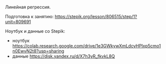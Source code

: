 Линейная регрессия.

Подготовка к занятию: https://stepik.org/lesson/806515/step/1?unit=809691

Ноутбук и данные со Stepik:
*   ноутбук https://colab.research.google.com/drive/1e3GWkywXmLdcyHPlxp5cmo1n0EwvN2t8?usp=sharing
*   данные https://disk.yandex.ru/d/X7h3yR_fkvkL8Q
